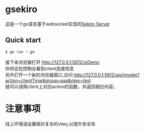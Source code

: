 # gsekiro

这是一个go语言基于websocket实现的[Sekiro Server](https://github.com/virjar/sekiro)


## Quick start
```bash
$ go run *.go
```
接下来浏览器打开 http://127.0.0.1:5612/jsDemo  
你将会在控制台看到client连接信息  
另外打开一个新的浏览器窗口,访问
 http://127.0.0.1:5612/api/invoke?action=clientTime&group=aaa&vkey=test  
就可以调用client上对应action的函数，并返回相应内容。

# 注意事项  
线上环境请设置相对复杂的vkey,以提升安全性
